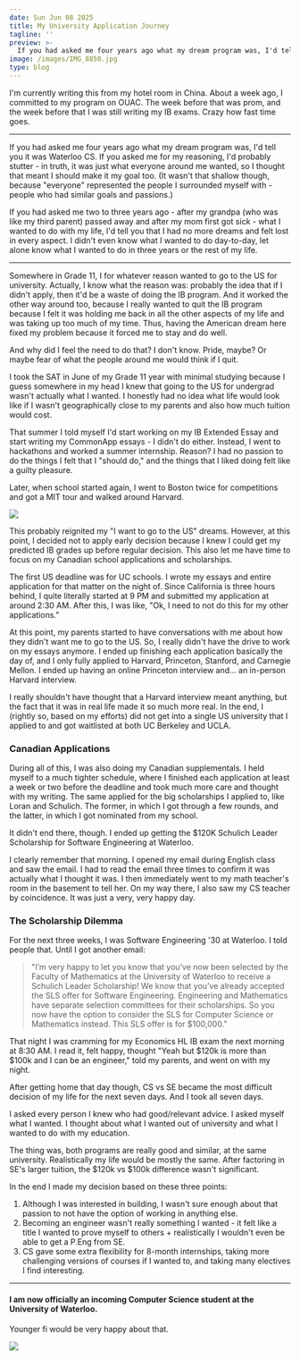```yaml
---
date: Sun Jun 08 2025
title: My University Application Journey
tagline: ''
preview: >-
  If you had asked me four years ago what my dream program was, I'd tell you it was Waterloo CS.
image: /images/IMG_8850.jpg
type: blog
---
```

I'm currently writing this from my hotel room in China. About a week ago, I committed to my program on OUAC. The week before that was prom, and the week before that I was still writing my IB exams. Crazy how fast time goes.

---

If you had asked me four years ago what my dream program was, I'd tell you it was Waterloo CS. If you asked me for my reasoning, I'd probably stutter - in truth, it was just what everyone around me wanted, so I thought that meant I should make it my goal too. (It wasn't that shallow though, because "everyone" represented the people I surrounded myself with - people who had similar goals and passions.)

If you had asked me two to three years ago - after my grandpa (who was like my third parent) passed away and after my mom first got sick - what I wanted to do with my life, I'd tell you that I had no more dreams and felt lost in every aspect. I didn't even know what I wanted to do day-to-day, let alone know what I wanted to do in three years or the rest of my life.

---

Somewhere in Grade 11, I for whatever reason wanted to go to the US for university. Actually, I know what the reason was: probably the idea that if I didn't apply, then it'd be a waste of doing the IB program. And it worked the other way around too, because I really wanted to quit the IB program because I felt it was holding me back in all the other aspects of my life and was taking up too much of my time. Thus, having the American dream here fixed my problem because it forced me to stay and do well.

And why did I feel the need to do that? I don't know. Pride, maybe? Or maybe fear of what the people around me would think if I quit.

I took the SAT in June of my Grade 11 year with minimal studying because I guess somewhere in my head I knew that going to the US for undergrad wasn't actually what I wanted. I honestly had no idea what life would look like if I wasn't geographically close to my parents and also how much tuition would cost.

That summer I told myself I'd start working on my IB Extended Essay and start writing my CommonApp essays - I didn't do either. Instead, I went to hackathons and worked a summer internship. Reason? I had no passion to do the things I felt that I "should do," and the things that I liked doing felt like a guilty pleasure.

Later, when school started again, I went to Boston twice for competitions and got a MIT tour and walked around Harvard. 

![](/images/IMG_1859.JPG)

This probably reignited my "I want to go to the US" dreams. However, at this point, I decided not to apply early decision because I knew I could get my predicted IB grades up before regular decision. This also let me have time to focus on my Canadian school applications and scholarships.

The first US deadline was for UC schools. I wrote my essays and entire application for that matter on the night of. Since California is three hours behind, I quite literally started at 9 PM and submitted my application at around 2:30 AM. After this, I was like, "Ok, I need to not do this for my other applications."

At this point, my parents started to have conversations with me about how they didn't want me to go to the US. So, I really didn't have the drive to work on my essays anymore. I ended up finishing each application basically the day of, and I only fully applied to Harvard, Princeton, Stanford, and Carnegie Mellon. I ended up having an online Princeton interview and... an in-person Harvard interview.

I really shouldn't have thought that a Harvard interview meant anything, but the fact that it was in real life made it so much more real. In the end, I (rightly so, based on my efforts) did not get into a single US university that I applied to and got waitlisted at both UC Berkeley and UCLA.

### Canadian Applications

During all of this, I was also doing my Canadian supplementals. I held myself to a much tighter schedule, where I finished each application at least a week or two before the deadline and took much more care and thought with my writing. The same applied for the big scholarships I applied to, like Loran and Schulich. The former, in which I got through a few rounds, and the latter, in which I got nominated from my school.

It didn't end there, though. I ended up getting the $120K Schulich Leader Scholarship for Software Engineering at Waterloo.

I clearly remember that morning. I opened my email during English class and saw the email. I had to read the email three times to confirm it was actually what I thought it was. I then immediately went to my math teacher's room in the basement to tell her. On my way there, I also saw my CS teacher by coincidence. It was just a very, very happy day.

### The Scholarship Dilemma

For the next three weeks, I was Software Engineering '30 at Waterloo. I told people that. Until I got another email:

> "I’m very happy to let you know that you’ve now been selected by the Faculty of Mathematics at the University of Waterloo to receive a Schulich Leader Scholarship! We know that you’ve already accepted the SLS offer for Software Engineering. Engineering and Mathematics have separate selection committees for their scholarships. So you now have the option to consider the SLS for Computer Science or Mathematics instead. This SLS offer is for $100,000."

That night I was cramming for my Economics HL IB exam the next morning at 8:30 AM. I read it, felt happy, thought "Yeah but $120k is more than $100k and I can be an engineer," told my parents, and went on with my night.

After getting home that day though, CS vs SE became the most difficult decision of my life for the next seven days. And I took all seven days.

I asked every person I knew who had good/relevant advice. I asked myself what I wanted. I thought about what I wanted out of university and what I wanted to do with my education.

The thing was, both programs are really good and similar, at the same university. Realistically my life would be mostly the same. After factoring in SE's larger tuition, the $120k vs $100k difference wasn't significant.

In the end I made my decision based on these three points:

1. Although I was interested in building, I wasn't sure enough about that passion to not have the option of working in anything else.
2. Becoming an engineer wasn't really something I wanted - it felt like a title I wanted to prove myself to others + realistically I wouldn't even be able to get a P.Eng from SE.
3. CS gave some extra flexibility for 8-month internships, taking more challenging versions of courses if I wanted to, and taking many electives I find interesting.

---

#### I am now officially an incoming Computer Science student at the University of Waterloo.

Younger fi would be very happy about that.

![](/images/Snapseed.jpg)
